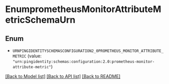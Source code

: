 # EnumprometheusMonitorAttributeMetricSchemaUrn

## Enum


* `URNPINGIDENTITYSCHEMASCONFIGURATION2_0PROMETHEUS_MONITOR_ATTRIBUTE_METRIC` (value: `"urn:pingidentity:schemas:configuration:2.0:prometheus-monitor-attribute-metric"`)


[[Back to Model list]](../README.md#documentation-for-models) [[Back to API list]](../README.md#documentation-for-api-endpoints) [[Back to README]](../README.md)


